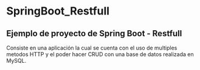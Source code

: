 # SpringBoot_Restfull

## Ejemplo de proyecto de Spring Boot - Restfull

Consiste en una aplicación la cual se cuenta con el uso de multiples metodos HTTP y el poder hacer CRUD con una base de datos realizada en MySQL.
